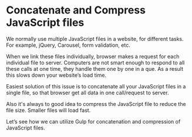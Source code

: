 # Concatenate and Compress JavaScript files

We normally use multiple JavaScript files in a website, for different tasks. For example, jQuery, Carousel, form validation, etc. 

When we link these files individually, browser makes a request for each individual file to server. Computers are not smart enough to respond to all these calls at one time, they handle them one by one in a que. As a result this slows down your website’s load time. 

Easiest solution of this issue is to concatenate all your JavaScript files in a single file, so that browser get all data in one call/request to server. 

Also it's always to good idea to compress the JavaScript file to reduce the file size. Smaller files will load fast.

Let’s see how we can utilize Gulp for concatenation and compression of JavaScript files. 

